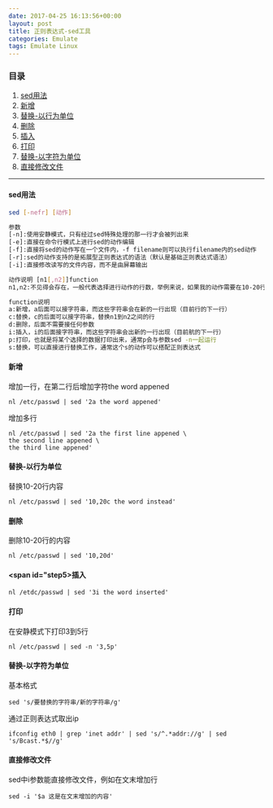 ```yaml
---
date: 2017-04-25 16:13:56+00:00
layout: post
title: 正则表达式-sed工具
categories: Emulate
tags: Emulate Linux
---
```


### 目录

1. [sed用法](#step1)
2. [新增](#step2)
3. [替换-以行为单位](#step3)
4. [删除](#step4)
5. [插入](#step5)
6. [打印](#step6)
7. [替换-以字符为单位](#step7)
8. [直接修改文件](#step8)

---
#### <span id="step1">sed用法</span>
```bash
sed [-nefr] [动作]

参数
[-n]:使用安静模式，只有经过sed特殊处理的那一行才会被列出来
[-e]:直接在命令行模式上进行sed的动作编辑
[-f]:直接将sed的动作写在一个文件内，-f filename则可以执行filename内的sed动作
[-r]:sed的动作支持的是拓展型正则表达式的语法（默认是基础正则表达式语法）
[-i]:直接修改读写的文件内容，而不是由屏幕输出

动作说明 [n1[,n2]]function
n1,n2:不见得会存在，一般代表选择进行动作的行数，举例来说，如果我的动作需要在10-20行之间进行，则"10,20[动作行为]"

function说明
a:新增，a后面可以接字符串，而这些字符串会在新的一行出现（目前行的下一行）
c:替换，c的后面可以接字符串，替换n1到n2之间的行
d:删除，后面不需要接任何参数
i:插入，i的后面接字符串，而这些字符串会出新的一行出现（目前航的下一行）
p:打印，也就是将某个选择的数据打印出来，通常p会与参数sed -n一起运行
s:替换，可以直接进行替换工作，通常这个s的动作可以搭配正则表达式
```

#### <span id="step2">新增</span>
增加一行，在第二行后增加字符the word appened
```
nl /etc/passwd | sed '2a the word appened'
```
增加多行
```
nl /etc/passwd | sed '2a the first line appened \
the second line appened \
the third line appened'
```

#### <span id="step3">替换-以行为单位</span>
替换10-20行内容
```
nl /etc/passwd | sed '10,20c the word instead'
```

#### <span id="step4">删除</span>
删除10-20行的内容
```
nl /etc/passwd | sed '10,20d'
```

#### <span id="step5>插入</span>
```
nl /etdc/passwd | sed '3i the word inserted'
```

#### <span id="step6">打印</span>
在安静模式下打印3到5行
```
nl /etc/passwd | sed -n '3,5p'
```

#### <span id="step7">替换-以字符为单位</span>
基本格式
```
sed 's/要替换的字符串/新的字符串/g'
```

通过正则表达式取出ip
```
ifconfig eth0 | grep 'inet addr' | sed 's/^.*addr://g' | sed 's/Bcast.*$//g'
```

#### <span id="step8">直接修改文件</span>
sed中i参数能直接修改文件，例如在文末增加行
```
sed -i '$a 这是在文末增加的内容'
```
